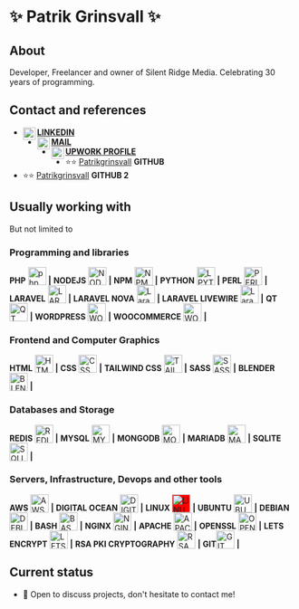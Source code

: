 # ✨ Patrik Grinsvall ✨

## About
Developer, Freelancer and owner of Silent Ridge Media. Celebrating 30 years of programming.

## Contact and references
-  <a href="https://www.linkedin.com/in/patrikgrinsvall/"><img align="left" alt="LinkedIn" width="22px" src="https://www.vectorlogo.zone/logos/linkedin/linkedin-icon.svg" />**LINKEDIN**</a>
-  <a href="patrik@silentridge.io"><img align="left" alt="'Gmail" width="22px" src="https://www.vectorlogo.zone/logos/gmail/gmail-icon.svg" />**MAIL**</a>
-  <a href="https://www.upwork.com/f/patrikgrinsvall3/"><img align="left" alt="LinkedIn" width="22px" src="https://www.vectorlogo.zone/logos/upwork/upwork-icon.svg" />**UPWORK PROFILE**</a>
-  ⭐️⭐️ [Patrikgrinsvall](https://github.com/patrikgrinsvall) **GITHUB**
-  ⭐️⭐️ [Patrikgrinsvall](https://github.com/silentpatrik) **GITHUB 2**


## Usually working with
But not limited to



### Programming and libraries
**PHP** <img alt="php" valign="bottom" height="32px" src="https://www.vectorlogo.zone/logos/php/php-icon.svg" />  **|** 
**NODEJS** <img alt="NODEJS" valign="bottom" height="32px" src="https://cdn.jsdelivr.net/npm/simple-icons@3.1.0/icons/node-dot-js.svg" /> **|** 
**NPM** <img alt="NPM" valign="bottom" height="32px" src="https://www.vectorlogo.zone/logos/npmjs/npmjs-ar21.svg" /> **|** 
**PYTHON** <img alt="LPYTHONaravel" valign="bottom" height="32px" src="https://www.vectorlogo.zone/logos/python/python-icon.svg" /> **|** 
**PERL** <img alt="PERL" valign="bottom" height="32px" src="https://www.vectorlogo.zone/logos/perl/perl-icon.svg" /> **|** 
**LARAVEL** <img alt="LARAVEL" valign="bottom" height="32px" src="https://www.vectorlogo.zone/logos/laravel/laravel-icon.svg" /> **|** 
**LARAVEL NOVA** <img alt="Laravel NOVA" valign="bottom" height="32px" src="https://www.iconbolt.com/preview/twitter/coreui-brand/laravel-nova.svg" /> **|** 
**LARAVEL LIVEWIRE** <img alt="Laravel LIVEWIRE" valign="bottom" height="32px" src="https://github.com/detain/svg-logos/blob/master/svg/livewire.svg" /> **|** 
**QT** <img alt="QT" valign="bottom" height="32px" src="https://cdn.jsdelivr.net/gh/devicons/devicon/icons/qt/qt-original.svg" /> **|** 
**WORDPRESS** <img alt="WORDPRESS" valign="bottom" height="32px" src="https://www.vectorlogo.zone/logos/wordpress/wordpress-icon.svg" /> **|** 
**WOOCOMMERCE** <img alt="WOOCOMMERCE" valign="bottom" height="32px"  src="https://raw.githubusercontent.com/rdimascio/icons/932c4cf6c9e2031abeca1c164baa0f76785c16fe/icons/woocommerce.svg" /> **|** 





### Frontend and Computer Graphics
**HTML** <img alt="HTML" valign="bottom" height="32px" src="https://www.vectorlogo.zone/logos/w3_html5/w3_html5-icon.svg" /> **|** 
**CSS** <img alt="CSS" valign="bottom" height="32px" src="https://www.vectorlogo.zone/logos/w3_css/w3_css-ar21.svg" /> **|** 
**TAILWIND CSS** <img alt="TAILWIND CSS" valign="bottom" height="32px" src="https://www.vectorlogo.zone/logos/tailwindcss/tailwindcss-icon.svg" /> **|** 
**SASS** <img alt="SASS" valign="bottom" height="32px" src="https://www.vectorlogo.zone/logos/sass-lang/sass-lang-ar21.svg" /> **|** 
**BLENDER** <img alt="BLENDER 3D" valign="bottom" height="32px" src="https://raw.githubusercontent.com/shgysk8zer0/logos/2a5430335860a50c788905cf2f253b39278819ce/blender.svg" /> **|** 




### Databases and Storage
**REDIS** <img alt="REDIS" valign="bottom" height="32px" src="https://www.vectorlogo.zone/logos/redis/redis-icon.svg" /> **|** 
**MYSQL** <img alt="MYSQL" valign="bottom" height="32px" src="https://www.vectorlogo.zone/logos/mysql/mysql-icon.svg" /> **|** 
**MONGODB** <img alt="MONGODB" valign="bottom" height="32px" src="https://www.vectorlogo.zone/logos/mongodb/mongodb-icon.svg" /> **|** 
**MARIADB** <img alt="MARIADB" valign="bottom" height="32px" src="https://www.vectorlogo.zone/logos/mariadb/mariadb-icon.svg" /> **|** 
**SQLITE** <img alt="SQLITE" valign="bottom" height="32px" src="https://www.vectorlogo.zone/logos/sqlite/sqlite-icon.svg" /> **|** 




### Servers, Infrastructure, Devops and other tools
**AWS** <img alt="AWS" valign="bottom" height="32px" src="https://www.vectorlogo.zone/logos/amazon_aws/amazon_aws-ar21.svg" /> **|** 
**DIGITAL OCEAN** <img alt="DIGITAL OCEAN" valign="bottom" height="32px" src="https://www.vectorlogo.zone/logos/digitalocean/digitalocean-icon.svg" /> **|** 
**LINUX** <img alt="LINUX" valign="bottom" height="32px" style="background-color:red" src="https://www.vectorlogo.zone/logos/linux/linux-icon.svg" /> **|** 
**UBUNTU** <img alt="UBUNTU" valign="bottom" height="32px" style="text :red" src="https://cdn.jsdelivr.net/npm/simple-icons@3.1.0/icons/ubuntu.svg" /> **|** 
**DEBIAN** <img alt="DEBIAN" valign="bottom" height="32px" src="https://cdn.jsdelivr.net/gh/devicons/devicon/icons/debian/debian-original.svg" /> **|** 
**BASH** <img alt="BASH" valign="bottom" height="32px" src="https://www.vectorlogo.zone/logos/gnu_bash/gnu_bash-icon.svg" /> **|** 
**NGINX** <img alt="NGINX" valign="bottom" height="32px" src="https://www.vectorlogo.zone/logos/nginx/nginx-icon.svg" /> **|** 
**APACHE** <img alt="APACHE" valign="bottom" height="32px" src="https://www.vectorlogo.zone/logos/apache/apache-icon.svg" /> **|** 
**OPENSSL** <img alt="OPENSSL" valign="bottom" height="32px" src="https://www.vectorlogo.zone/logos/openssl/openssl-icon.svg" /> **|** 
**LETS ENCRYPT** <img alt="LETS ENCRYPT" valign="bottom" height="32px" src="https://www.vectorlogo.zone/logos/letsencrypt/letsencrypt-icon.svg" /> **|** 
**RSA PKI CRYPTOGRAPHY** <img alt="RSA PKI CRYPTOGRAPHY" valign="bottom" height="32px" src="https://www.vectorlogo.zone/logos/rsa/rsa-icon.svg" /> **|** 
**GIT**<img alt="GIT" valign="bottom" height="32px" src="https://cdn.jsdelivr.net/gh/devicons/devicon/icons/git/git-original.svg" /> **|** 




## Current status

- 💬 Open to discuss projects, don't hesitate to contact me!




